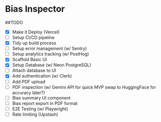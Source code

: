 # Bias Inspector

##TODO

- [x] Make it Deploy (Vercel)
- [ ] Setup CI/CD pipeline
- [x] Tidy up build process
- [ ] Setup error management (w/ Sentry)
- [ ] Setup analytics tracking (w/ PostHog)
- [x] Scaffold Basic UI 
- [x] Setup Database (w/ Neon PostgreSQL)
- [ ] Attach database to UI
- [x] Add authentication (w/ Clerk)
- [ ] Add PDF upload
- [ ] PDF inspection (w/ Gemini API for quick MVP swap to HuggingFace for accuracy later?)
- [ ] Bias summary UI component
- [ ] Bias report export in PDF format
- [ ] E2E Testing (w/ Playwright)
- [ ] Rate limiting (Upstash)